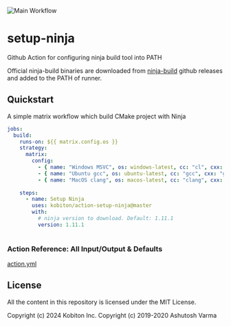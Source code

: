 ![Main Workflow](https://github.com/kobiton/action-setup-ninja/workflows/Main%20Workflow/badge.svg)

# setup-ninja

Github Action for configuring ninja build tool into PATH

Official ninja-build binaries are downloaded from [ninja-build](https://github.com/ninja-build/ninja/releases) github releases and added to the PATH of runner.

## Quickstart
A simple matrix workflow which build CMake project with Ninja
```yaml
jobs:
  build:
    runs-on: ${{ matrix.config.os }}
    strategy:
      matrix:
        config:
          - { name: "Windows MSVC", os: windows-latest, cc: "cl", cxx: "cl" }
          - { name: "Ubuntu gcc", os: ubuntu-latest, cc: "gcc", cxx: "g++" }
          - { name: "MacOS clang", os: macos-latest, cc: "clang", cxx: "clang++" }
        
    steps:
      - name: Setup Ninja
        uses: kobiton/action-setup-ninja@master
        with:
          # ninja version to download. Default: 1.11.1
          version: 1.11.1
        
```

### Action Reference: All Input/Output & Defaults
[action.yml](https://github.com/kobiton/action-setup-ninja/blob/master/action.yml) 

## License
All the content in this repository is licensed under the MIT License.

Copyright (c) 2024 Kobiton Inc.
Copyright (c) 2019-2020 Ashutosh Varma
